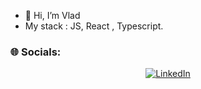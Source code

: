 - 👋 Hi, I’m Vlad
- My stack : JS, React , Typescript.
### 🌐 Socials:
<div align=center>

[![LinkedIn](https://img.shields.io/badge/LinkedIn-%230077B5.svg?logo=linkedin&logoColor=white)](https://www.linkedin.com/in/januszewski-wladyslaw/?locale=pl_PL) 

</div>
